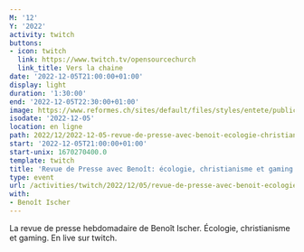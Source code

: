 ```yaml
---
M: '12'
Y: '2022'
activity: twitch
buttons:
- icon: twitch
  link: https://www.twitch.tv/opensourcechurch
  link_title: Vers la chaine
date: '2022-12-05T21:00:00+01:00'
display: light
duration: '1:30:00'
end: '2022-12-05T22:30:00+01:00'
image: https://www.reformes.ch/sites/default/files/styles/entete/public/data/images/comm/257/Beno%C3%AEt%20Ischer.jpg
isodate: '2022-12-05'
location: en ligne
path: 2022/12/2022-12-05-revue-de-presse-avec-benoit-ecologie-christianisme-et-gaming.md
start: '2022-12-05T21:00:00+01:00'
start-unix: 1670270400.0
template: twitch
title: 'Revue de Presse avec Benoît: écologie, christianisme et gaming'
type: event
url: /activities/twitch/2022/12/05/revue-de-presse-avec-benoit-ecologie-christianisme-et-gaming
with:
- Benoît Ischer
---
```

La revue de presse hebdomadaire de Benoît Ischer. Écologie, christianisme et gaming. En live sur twitch.